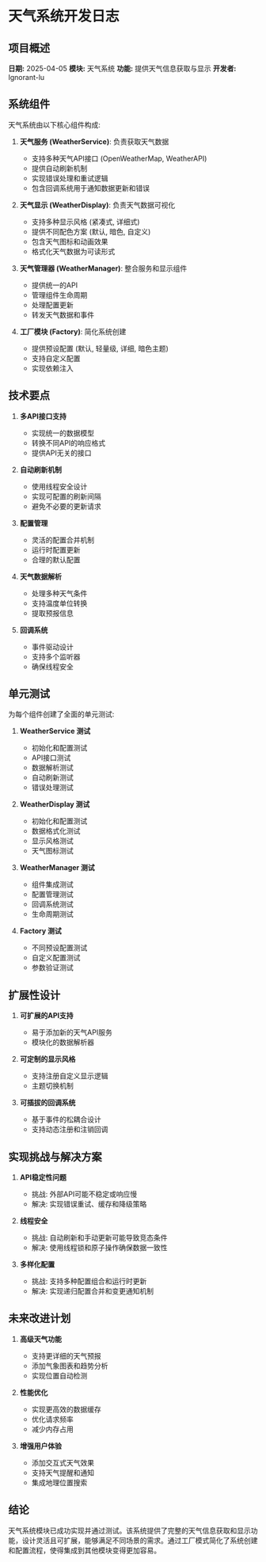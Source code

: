 # 天气系统开发日志

## 项目概述

**日期:** 2025-04-05
**模块:** 天气系统
**功能:** 提供天气信息获取与显示
**开发者:** Ignorant-lu

## 系统组件

天气系统由以下核心组件构成:

1. **天气服务 (WeatherService)**: 负责获取天气数据
   - 支持多种天气API接口 (OpenWeatherMap, WeatherAPI)
   - 提供自动刷新机制
   - 实现错误处理和重试逻辑
   - 包含回调系统用于通知数据更新和错误

2. **天气显示 (WeatherDisplay)**: 负责天气数据可视化
   - 支持多种显示风格 (紧凑式, 详细式)
   - 提供不同配色方案 (默认, 暗色, 自定义)
   - 包含天气图标和动画效果
   - 格式化天气数据为可读形式

3. **天气管理器 (WeatherManager)**: 整合服务和显示组件
   - 提供统一的API
   - 管理组件生命周期
   - 处理配置更新
   - 转发天气数据和事件

4. **工厂模块 (Factory)**: 简化系统创建
   - 提供预设配置 (默认, 轻量级, 详细, 暗色主题)
   - 支持自定义配置
   - 实现依赖注入

## 技术要点

1. **多API接口支持**
   - 实现统一的数据模型
   - 转换不同API的响应格式
   - 提供API无关的接口

2. **自动刷新机制**
   - 使用线程安全设计
   - 实现可配置的刷新间隔
   - 避免不必要的更新请求

3. **配置管理**
   - 灵活的配置合并机制
   - 运行时配置更新
   - 合理的默认配置

4. **天气数据解析**
   - 处理多种天气条件
   - 支持温度单位转换
   - 提取预报信息

5. **回调系统**
   - 事件驱动设计
   - 支持多个监听器
   - 确保线程安全

## 单元测试

为每个组件创建了全面的单元测试:

1. **WeatherService 测试**
   - 初始化和配置测试
   - API接口测试
   - 数据解析测试
   - 自动刷新测试
   - 错误处理测试

2. **WeatherDisplay 测试**
   - 初始化和配置测试
   - 数据格式化测试
   - 显示风格测试
   - 天气图标测试

3. **WeatherManager 测试**
   - 组件集成测试
   - 配置管理测试
   - 回调系统测试
   - 生命周期测试

4. **Factory 测试**
   - 不同预设配置测试
   - 自定义配置测试
   - 参数验证测试

## 扩展性设计

1. **可扩展的API支持**
   - 易于添加新的天气API服务
   - 模块化的数据解析器

2. **可定制的显示风格**
   - 支持注册自定义显示逻辑
   - 主题切换机制

3. **可插拔的回调系统**
   - 基于事件的松耦合设计
   - 支持动态注册和注销回调

## 实现挑战与解决方案

1. **API稳定性问题**
   - 挑战: 外部API可能不稳定或响应慢
   - 解决: 实现错误重试、缓存和降级策略

2. **线程安全**
   - 挑战: 自动刷新和手动更新可能导致竞态条件
   - 解决: 使用线程锁和原子操作确保数据一致性

3. **多样化配置**
   - 挑战: 支持多种配置组合和运行时更新
   - 解决: 实现递归配置合并和变更通知机制

## 未来改进计划

1. **高级天气功能**
   - 支持更详细的天气预报
   - 添加气象图表和趋势分析
   - 实现位置自动检测

2. **性能优化**
   - 实现更高效的数据缓存
   - 优化请求频率
   - 减少内存占用

3. **增强用户体验**
   - 添加交互式天气效果
   - 支持天气提醒和通知
   - 集成地理位置搜索

## 结论

天气系统模块已成功实现并通过测试。该系统提供了完整的天气信息获取和显示功能，设计灵活且可扩展，能够满足不同场景的需求。通过工厂模式简化了系统创建和配置流程，使得集成到其他模块变得更加容易。 